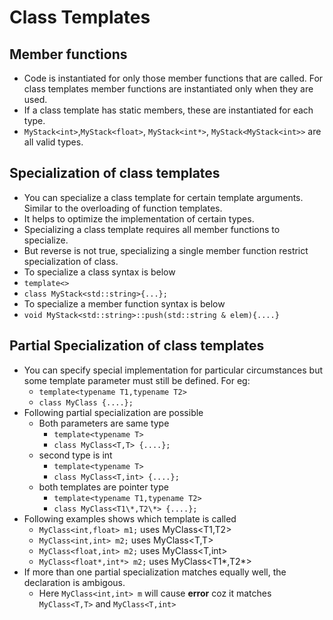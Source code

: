 # Class Templates

## Member functions
- Code is instantiated for only those member functions that are called. For class templates member functions are instantiated only
when they are used.
- If a class template has static members, these are instantiated for each type.
- `MyStack<int>`,`MyStack<float>`, `MyStack<int*>`, `MyStack<MyStack<int>>` are all valid types.

## Specialization of class templates
- You can specialize a class template for certain template arguments. Similar to the overloading of function templates. 
- It helps to optimize the implementation of certain types.
- Specializing a class template requires all member functions to specialize.
- But reverse is not true, specializing a single member function restrict specialization of class.
- To specialize a class syntax is below
- `template<>`
- `class MyStack<std::string>{...};`
- To specialize a member function syntax is below
- `void MyStack<std::string>::push(std::string & elem){....}`

## Partial Specialization of class templates
* You can specify special implementation for particular circumstances but some template parameter must still be defined. For eg:
  * `template<typename T1,typename T2>`
  * `class MyClass {....};`
* Following partial specialization are possible
  * Both parameters are same type
    * `template<typename T>`
    * `class MyClass<T,T> {....};`
  * second type is int
    * `template<typename T>`
    * `class MyClass<T,int> {....};`
  * both templates are pointer type
    * `template<typename T1,typename T2>`
    * `class MyClass<T1\*,T2\*> {....};`
* Following examples shows which template is called
  * `MyClass<int,float> m1;`     uses MyClass<T1,T2> 
  * `MyClass<int,int> m2;`       uses MyClass<T,T> 
  * `MyClass<float,int> m2;`     uses MyClass<T,int> 
  * `MyClass<float*,int*> m2;`   uses MyClass<T1*,T2*> 
* If  more than one partial specialization matches equally well, the declaration is ambigous.
  * Here `MyClass<int,int> m` will cause **error** coz it matches `MyClass<T,T>` and `MyClass<T,int>`
